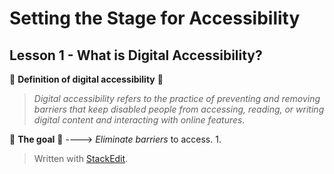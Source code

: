 # Setting the Stage for Accessibility

## Lesson 1 - What is Digital Accessibility?

🔖 **Definition of digital accessibility** 🔖
> _Digital accessibility refers to the practice of preventing and removing barriers that keep disabled people from accessing, reading, or writing digital content and interacting with online features._

🎯 **The goal** 🎯
----> _Eliminate barriers_ to access.
1. 


> Written with [StackEdit](https://stackedit.io/).
<!--stackedit_data:
eyJoaXN0b3J5IjpbLTE1Nzk2NzM4MzldfQ==
-->